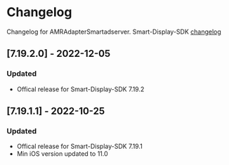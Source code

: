 # Changelog

Changelog for AMRAdapterSmartadserver. 
Smart-Display-SDK [changelog](https://documentation.smartadserver.com/displaySDK/ios/releasenotes.html)

## [7.19.2.0] - 2022-12-05
### Updated
- Offical release for Smart-Display-SDK 7.19.2

## [7.19.1.1] - 2022-10-25
### Updated
- Offical release for Smart-Display-SDK 7.19.1
- Min iOS version updated to 11.0
